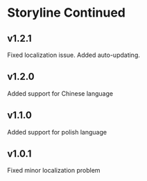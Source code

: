 # Storyline Continued
## v1.2.1
Fixed localization issue. Added auto-updating.
## v1.2.0
Added support for Chinese language
## v1.1.0
Added support for polish language
## v1.0.1
Fixed minor localization problem